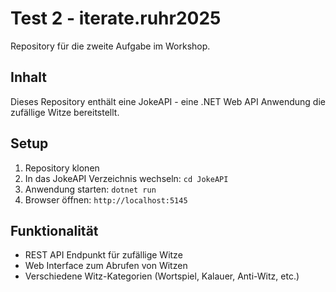 # Test 2 - iterate.ruhr2025

Repository für die zweite Aufgabe im Workshop.

## Inhalt

Dieses Repository enthält eine JokeAPI - eine .NET Web API Anwendung die zufällige Witze bereitstellt.

## Setup

1. Repository klonen
2. In das JokeAPI Verzeichnis wechseln: `cd JokeAPI`
3. Anwendung starten: `dotnet run`
4. Browser öffnen: `http://localhost:5145`

## Funktionalität

- REST API Endpunkt für zufällige Witze
- Web Interface zum Abrufen von Witzen
- Verschiedene Witz-Kategorien (Wortspiel, Kalauer, Anti-Witz, etc.)